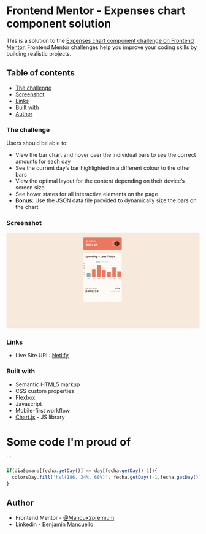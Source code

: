 # Frontend Mentor - Expenses chart component solution

This is a solution to the [Expenses chart component challenge on Frontend Mentor](https://www.frontendmentor.io/challenges/expenses-chart-component-e7yJBUdjwt). Frontend Mentor challenges help you improve your coding skills by building realistic projects. 

## Table of contents


  - [The challenge](#the-challenge)
  - [Screenshot](#screenshot)
  - [Links](#links)
  - [Built with](#built-with)
  - [Author](#author)


### The challenge

Users should be able to:

- View the bar chart and hover over the individual bars to see the correct amounts for each day
- See the current day’s bar highlighted in a different colour to the other bars
- View the optimal layout for the content depending on their device’s screen size
- See hover states for all interactive elements on the page
- **Bonus**: Use the JSON data file provided to dynamically size the bars on the chart

### Screenshot

![](./screenshot.jpg)



### Links

- Live Site URL: [Netlify](https://chart-main.netlify.app/)


### Built with

- Semantic HTML5 markup
- CSS custom properties
- Flexbox
- Javascript
- Mobile-first workflow
- [Chart.js](https://www.chartjs.org/) - JS library


<h1>Some code I'm proud of</h1>
```

```js
if(diaSemana[fecha.getDay()] == day[fecha.getDay()-1]){
  colorsDay.fill('hsl(186, 34%, 60%)', fecha.getDay()-1,fecha.getDay());
}
```


## Author

- Frontend Mentor - [@Mancux2premium](https://www.frontendmentor.io/profile/Mancux2premium)
- Linkedin - [Benjamin Mancuello](https://www.linkedin.com/in/benjamin-mancuello-34645a208/)



